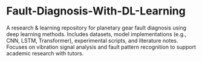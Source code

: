 # Fault-Diagnosis-With-DL-Learning
A research &amp; learning repository for planetary gear fault diagnosis using deep learning methods. Includes datasets, model implementations (e.g., CNN, LSTM, Transformer), experimental scripts, and literature notes. Focuses on vibration signal analysis and fault pattern recognition to support academic research with tutors.
